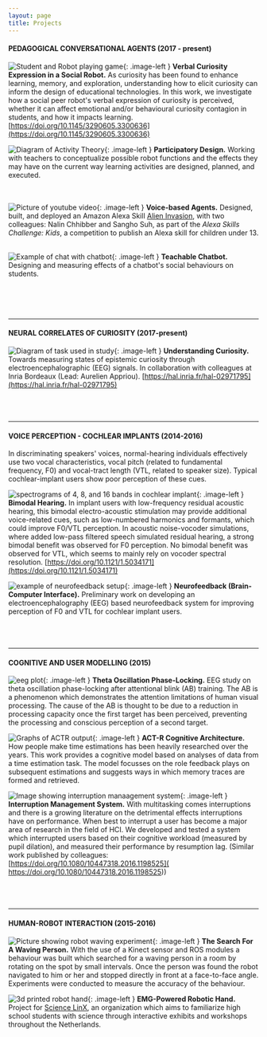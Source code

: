 ```yaml
---
layout: page
title: Projects
---
```


<style type="text/css">
.image-left {
  display: block;
  margin-left: auto;
  margin-right: auto;
  float: right;
}
</style>


#### PEDAGOGICAL CONVERSATIONAL AGENTS (2017 - present)


![Student and Robot playing game](/img/TeachableRobotProject.png#thumbnail){: .image-left }
**Verbal Curiosity Expression in a Social Robot.** As curiosity has been found to enhance learning, memory, and exploration, understanding how to elicit curiosity can inform the design of educational technologies. In this work, we investigate how a social peer robot's verbal expression of curiosity is perceived, whether it can affect emotional and/or behavioural curiosity contagion in students, and how it impacts learning. [https://doi.org/10.1145/3290605.3300636](https://doi.org/10.1145/3290605.3300636)<br>


![Diagram of Activity Theory](/img/ActivityTheory.png#thumbnail){: .image-left }
**Participatory Design.** Working with teachers to conceptualize possible robot functions and the effects they may have on the current way learning activities are designed, planned, and executed.<br><br><br>


![Picture of youtube video](/img/AlienInvasion.png#thumbnail){: .image-left }
**Voice-based Agents.** Designed, built, and deployed an Amazon Alexa Skill [Alien Invasion](https://www.youtube.com/watch?v=MK_amN7jztg), with two colleagues: Nalin Chhibber and Sangho Suh, as part of the _Alexa Skills Challenge: Kids_, a competition to publish an Alexa skill for children under 13.<br><br>


![Example of chat with chatbot](/img/curiositynotebook.png#thumbnail4){: .image-left }
**Teachable Chatbot.** Designing and measuring effects of a chatbot's social behaviours on students.
<br>
<br>
<br><br>
<br>

-------------


<!-- 
| <img src="/img/TeachableRobotProject.png" alt="" width="300px">| <img src="/img/ActivityTheory.png" alt="" width="300px"> |
|---|---|
| **Expression of Verbal Curiosity in a Social Robot.** In this project we aim to design a social robot peer with the explicit goal of inducing students' curiosity. [https://doi.org/10.1145/3290605.3300636](https://doi.org/10.1145/3290605.3300636) | **Participatory Design.** Working with teachers to conceptualize possible robot functions and the effects they may have on the current way learning activities are designed, planned, and executed. | 
|:---:|:---:|
| <img src="/img/AlienInvasion.png" alt="" width="300px">| <img src="/img/curiositynotebook.png" alt="" width="200px" height="250px">| 
|---|---|
| **Voice-based Agents.** Designed, built, and deployed an Amazon Alexa Skill [Alien Invasion](https://www.youtube.com/watch?v=MK_amN7jztg), with two colleagues: Nalin Chhibber and Sangho Suh, as part of the _Alexa Skills Challenge: Kids_, a competition to publish an Alexa skill for children under 13. | **Teachable Chatbot.** Designing and measuring effects of a chatbot's social behaviours on students.|

 -->
<!-- <p align="center"><b>Curious Robot Peers</b></p>
<p align="center">
    <img src="/img/TeachableRobotProject.png" alt="" width="300px">
</p>


Curiosity is a well-studied psychological phenomenon and a powerful motivating factor designers can leverage to increase user engagement, particularly in applications requiring long-term interaction (e.g., tutoring systems and health tracking tools). In the Curious Robot project, we aim to design a teachable social robot with the explicit goal of inducing students' curiosity about the material being taught, and use the teachable robot as an experimentation platform to study technology-mediated peer learning.
<br>

<p align="center"><b>Co-designing Educational Robots with Teachers</b></p>
<p align="center">
    <img src="/img/ActivityTheory.png" alt="" width="300px">
</p>

We worked with teachers to conceptualize possible robot roles and the effects they may have on the current way learning activities are designed, planned, and executed. 
<br> -->
<!-- 
**VOICE ASSISTANTS** (2017-present)

| <img src="/img/AlienInvasion.png" alt="" width="300px">|
|:---:|
| **Amazon Alexa.** Designed, built, and deployed an Amazon Alexa Skill [Alien Invasion](https://www.youtube.com/watch?v=MK_amN7jztg), with two colleagues: Nalin Chhibber and Sangho Suh, as part of the _Alexa Skills Challenge: Kids_, a competition to publish an Alexa skill for children under 13. |
 -->

#### NEURAL CORRELATES OF CURIOSITY (2017-present)

![Diagram of task used in study](/img/NeuralCuriosity.png#thumbnail){: .image-left }
**Understanding Curiosity.** Towards measuring states of epistemic curiosity through electroencephalographic (EEG) signals. In collaboration with colleagues at Inria Bordeaux (Lead: Aurelien Appriou). [https://hal.inria.fr/hal-02971795](https://hal.inria.fr/hal-02971795)
<br>
<br><br>
<br>

<!-- 
| <img align="center" src="/img/NeuralCuriosity.png" alt="" width="300px"> |
|---|
|**Understanding Curiosity.** Towards measuring states of epistemic curiosity through electroencephalographic (EEG) signals. In collaboration with colleagues at Inria Bordeaux. [https://hal.archives-ouvertes.fr/hal-02434249/](https://hal.archives-ouvertes.fr/hal-02434249/)|
 -->

<!-- <p align="center"><b>Neural Correlates of Curiosity</b></p>
<p align="center">
    <img src="/img/NeuralCuriosity.png" alt="" width="300px">
</p>

In collaboration with [Inria Bordeaux](https://www.inria.fr/en/centre/bordeaux), we are running an EEG study to explore the neural correlates of curiosity---with possible impacts on personalization of human-robot interaction.
 -->


-------------

#### VOICE PERCEPTION - COCHLEAR IMPLANTS (2014-2016)

In discriminating speakers' voices, normal-hearing individuals effectively use two vocal characteristics, vocal pitch (related to fundamental frequency, F0) and vocal-tract length (VTL, related to speaker size). Typical cochlear-implant users show poor perception of these cues.

![spectrograms of 4, 8, and 16 bands in cochlear implant](/img/PsychoacousticExperiment.png#thumbnail2){: .image-left }
**Bimodal Hearing.**  In implant users with low-frequency residual acoustic hearing, this bimodal electro-acoustic stimulation may provide additional voice-related cues, such as low-numbered harmonics and formants, which could improve F0/VTL perception. In acoustic noise-vocoder simulations, where added low-pass filtered speech simulated residual hearing, a strong bimodal benefit was observed for F0 perception. No bimodal benefit was observed for VTL, which seems to mainly rely on vocoder spectral resolution. [https://doi.org/10.1121/1.5034171](https://doi.org/10.1121/1.5034171)<br>

![example of neurofeedback setup](/img/Neurofeedback2.png#thumbnail2){: .image-left }
**Neurofeedback (Brain-Computer Interface).**  Preliminary work on developing an electroencephalography (EEG) based neurofeedback system for improving  perception of F0 and VTL for cochlear implant users.<br>
<br>
<br>
<br>

-------------

#### COGNITIVE AND USER MODELLING (2015)

![eeg plot](/img/PhaseLocking3.png#thumbnail2){: .image-left }
 **Theta Oscillation Phase-Locking.** EEG study on theta oscillation phase-locking after attentional blink (AB) training. The AB is a phenomenon which demonstrates the attention limitations of human visual processing. The cause of the AB is thought to be due to a reduction in processing capacity once the first target has been perceived, preventing the processing and conscious perception of a second target.<br>

![Graphs of ACTR output](/img/actr.png#thumbnail3){: .image-left }
**ACT-R Cognitive Architecture.** How people make time estimations has been heavily researched over the years. This work provides a cognitive model based on analyses of data from a time estimation task. The model focusses on the role feedback plays on subsequent estimations and suggests ways in which memory traces are formed and retrieved.<br>

![Image showing interruption manaagement system](/img/interruptionmanagement.png#thumbnail2){: .image-left }
**Interruption Management System.** With multitasking comes interruptions and there is a growing literature on the detrimental effects interruptions have on performance. When best to interrupt a user has become a major area of research in the field of HCI. We developed and tested a system which interrupted users based on their cognitive workload (measured by pupil dilation), and measured their performance by resumption lag. (Similar work published by colleagues: [https://doi.org/10.1080/10447318.2016.1198525](  https://doi.org/10.1080/10447318.2016.1198525))<br>
<br>
<br>
<br>


-------------

#### HUMAN-ROBOT INTERACTION (2015-2016)

![Picture showing robot waving experiment](/img/robotwaving.png#thumbnail){: .image-left }
 **The Search For A Waving Person.** With the use of a Kinect sensor and ROS modules a behaviour was built which searched for a waving person in a room by rotating on the spot by small intervals. Once the person was found the robot navigated to him or her and stopped directly in front at a face-to-face angle. Experiments were conducted to measure the accuracy of the behaviour.<br>

![3d printed robot hand](/img/Hand.png#thumbnail){: .image-left }
**EMG-Powered Robotic Hand.** Project for [Science LinX](https://www.rug.nl/sciencelinx/), an organization which aims to familiarize high school students with science through interactive exhibits and workshops throughout the Netherlands.
<br>
<br>


